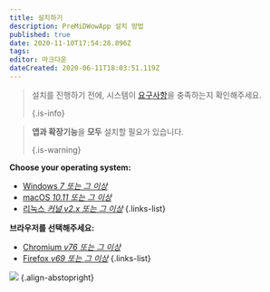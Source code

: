 ```yaml
---
title: 설치하기
description: PreMiDWowApp 설치 방법
published: true
date: 2020-11-10T17:54:28.896Z
tags:
editor: 마크다운
dateCreated: 2020-06-11T18:03:51.119Z
---
```


> 설치를 진행하기 전에, 시스템이 [요구사항](/install/requirements)을 충족하는지 확인해주세요. 
> 
> {.is-info}

> **앱과 확장기능**을 **모두** 설치할 필요가 있습니다. 
> 
> {.is-warning}

**Choose your operating system:**
- [Windows *7 또는 그 이상*](/install/windows)
- [macOS *10.11 또는 그 이상*](/install/macos)
- [리눅스 *커널 v2.x 또는 그 이상*](/install/linux)
{.links-list}

**브라우저를 선택해주세요:**
- [Chromium *v76 또는 그 이상*](/install/chromium)
- [Firefox *v69 또는 그 이상*](/install/firefox)
{.links-list}

![](https://a.icons8.com/ajlQdsfa/FZhYWV/svg.svg) {.align-abstopright}
